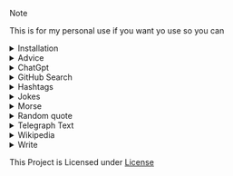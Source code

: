 > [!NOTE]
> This is for my personal use if you want yo use so you can


<details>
  <summary>Installation</summary>

```sh
pip install git+https://github.com/Vivekkumar-IN/TheApi@main
```
</details>

<details>
  <summary>Advice</summary>


  ```python

  from TheApi import api

  advice = api.get_advice()
  
  print(advice)

  ```

  Result of print(advice):

  ```python
  
{'results': 'If you are feeling down, try holding a pencil between your top lip and your nose for five minutes.', 'join': '@TheTeamVivek', 'success': True}

  ```
</details>


<details>
  <summary>ChatGpt</summary>


  ```python
  from TheApi import api

  results= api.chatgpt("hello ai")

  print(results)
  ```
  Result of print(results):

  ```python

  {'results': 'Hello! How can I assist you today?', 'join': '@vk_zone', 'success': True}
  ```
</details>

<details>
  <summary>GitHub Search</summary>

  ```python

  from TheApi import api
  
  query = "YukkiMusic"

  max_results = 10
  
  results = api.gitHub_search(query, max_results)
  
  print(results)

  ```

  Result of print(results):

  ```python
  


[{'name': 'YukkiMusicBot', 'full_name': 'TeamYukki/YukkiMusicBot', 'description': 'Telegram Group Calls Streaming bot with some useful features, written in Python with Pyrogram and Py-Tgcalls. Supporting platforms like Youtube, Spotify, Resso, AppleMusic, Soundcloud and M3u8 Links.', 'url': 'https://github.com/TeamYukki/YukkiMusicBot'}, {'name': 'YukkiMusic-Old', 'full_name': 'NowayXD/YukkiMusic-Old', 'description': 'veez mega ( private music bot )', 'url': 'https://github.com/NowayXD/YukkiMusic-Old'}, {'name': 'YukkiMusicBot', 'full_name': 'YukkiOwner/YukkiMusicBot', 'description': 'About Telegram Group Calls Streaming bot with some useful features, written in Python with Pyrogram and Py-Tgcalls. Supporting platforms like Youtube, Spotify, Resso, AppleMusic, Soundcloud and M3u8 Links.', 'url': 'https://github.com/YukkiOwner/YukkiMusicBot'}, {'name': 'Testing-Alpha', 'full_name': 'SexyShekharXD/Testing-Alpha', 'description': 'YukkiMusic with new pyrogram v2 and pytgcalls with ntgcalls implimentation', 'url': 'https://github.com/SexyShekharXD/Testing-Alpha'}, {'name': 'YukkiMusic', 'full_name': 'crazyworld-izzy/YukkiMusic', 'description': None, 'url': 'https://github.com/crazyworld-izzy/YukkiMusic'}, {'name': 'YukkiMusicOld', 'full_name': 'Randi356/YukkiMusicOld', 'description': None, 'url': 'https://github.com/Randi356/YukkiMusicOld'}, {'name': 'YukkiMusic', 'full_name': 'TheTeamVivek/YukkiMusic', 'description': 'YukkiMusic based on YukkiMusicBot', 'url': 'https://github.com/TheTeamVivek/YukkiMusic'}, {'name': 'YukkiMusicBot', 'full_name': 'Rahulsharma45/YukkiMusicBot', 'description': None, 'url': 'https://github.com/Rahulsharma45/YukkiMusicBot'}, {'name': 'https-github.com-TeamYukki-YukkiMusicBot', 'full_name': 'supernovark/https-github.com-TeamYukki-YukkiMusicBot', 'description': None, 'url': 'https://github.com/supernovark/https-github.com-TeamYukki-YukkiMusicBot'}, {'name': 'Yukkimusic', 'full_name': 'EkooNihh/Yukkimusic', 'description': 'https://github.com/TeamYukki/YukkiMusicBot', 'url': 'https://github.com/EkooNihh/Yukkimusic'}]  ```


</details>

<details>
  <summary>Hindi Joke </summary>


  ```python
  from TheApi import api

  joke = api.get_hindi_jokes()

  print(joke)

  ```
  Result of print(joke):

  ```python

  हमारे समाज में रीति रिवाज और प्रथाएं इतनी महान है कि एक निकम्मा पुरुष भी विवाह के बाद परमेश्वर बन जाता है 😆🤣😋😉
  ```
</details>

<details>
  <summary>Hashtags </summary>


  ```python
  from TheApi import api

  text = "telegram"

  hashtags = api.gen_hashtag(text)

  print(hashtags)

  ```
  Result of print(hashtags):

  ```python

  
Hashtags:
#telegram  #telegramchannel  #telegrama  #telegramstickers  #telegram0123378624  #telegramtakeover  #telegramaanimado  #telegrambot  #telegramer  #telegramstickerpack  #telegramsams  #telegramsam  #Telegrams  #telegramma  #telegramgp  #TelegramIsBetter

 similar hashtags:
#telegramchannel #telegrama #telegramstickers #telegram0123378624 #telegramtakeover #telegramaanimado #telegrambot #telegramer #telegramstickerpack #telegramsams #telegramsam #Telegrams #telegramma #telegramgp #TelegramIsBetter
  ```
</details>


<details>
<summary>Jokes</summary>


  ```python
  import json
  from TheApi import api

  response = api.get_jokes()

  data = json.loads(response)

  jokes = data["jokes"]
  num = 1
  Jokes = ""
  if isinstance(jokes, dict):
    
      for key in jokes:
          a = jokes[key]
          Jokes+=(f"{num}. {a}\n\n")
          num+=1
      print(Jokes)

  else:
      print(jokes["joke"])
  ```

  results of print
  ```python

  1. Two fish in a tank. One turns to the other and says, "Do you know how to drive this thing?"

  ```

  ```python

  response = api.get_jokes()
  # This will return 1 Jokes

  response = api.get_jokes(2)
  # This will return 1 Jokes

  # like this you can get 10 Jokes

  # if the number is greater then 10 in cause an exception returns 

  # Example : 

  import json
  from TheApi import api

  response = api.get_jokes(13)

  data = json.loads(response)

  jokes = data["jokes"]
  num = 1
  Jokes = ""
  if isinstance(jokes, dict):
    
      for key in jokes:
          a = jokes[key]
          Jokes+=(f"{num}. {a}\n\n")
          num+=1
      print(Jokes)

  else:
      print(jokes["joke"])

  # in this api.get_jokes(13) the jokes is greater then 10 so the an exception returns 


raise InvalidAmountError(amount)
  TheApi.errors.InvalidAmountError:Invalid amount of jokes requested: 11. Maximum allowed is 10. Minimum allowed is 1.

  ```
</details>
 
<details>
  <summary>Morse</summary>
  
  morse encode

  ```python

  from TheApi import api

  text = "HELLO WORLD"

  encoded = api.morse_code(text)

  print(encoded)
  ```

  Result of print(encoded):

  ```python
  .... . .-.. .-.. - / . - .-. .-.. -..

  ```

  Decode


  ```python

  from TheApi import api

  encoded = ".... . .-.. .-.. - / . - .-. .-.. -.."

  decoded = api.morse_code(encoded)

  print(decoded)
  ```

  Result of print(decoded):

  ```python
  HELLO WORLD

  ```
</details>



<details>
  <summary>Random quote</summary> 

  ```python
  from TheApi import api

  results= api.quote()

  print(results)

  ```

  Result of print(results):

  ```python


  {'quote': 'The truest greatness lies in being kind, the truest wisdom in a happy mind.', 'author': 'Ella Wheeler Wilcox', 'join': '@vk_zone'}

  ```
</details>




<details>
<summary>Telegraph Text</summary>

  ```python
  from TheApi import api
  title = "A Title for telegraph page"
  query = "text that you want to upload to telegraph"
  results= api.telegraph(title,query)

  print(results)

  ```
  Result of print(results):

  ```python

  {'results': 'https://telegra.ph/A-Title-for-telegraph-page-05-25', 'join': '@vk_zone', 'success': True}

   ```
</details>
<details>
  <summary>Wikipedia</summary>


  ```python

  from TheApi import api

  text = "Python (programming language)"

  results= api.wikipedia(text)

  print(results)
  ```

  Result of print(results):

  ```python
  
{'title': 'Python (programming language)', 'summary': 'Python is a high-level, general-purpose programming language. Its design philosophy emphasizes code readability with the use of significant indentation.\nPython is dynamically typed and garbage-collected. It supports multiple programming paradigms, including structured (particularly procedural), object-oriented and functional programming. It is often described as a "batteries included" language due to its comprehensive standard library.\nGuido van Rossum began working on Python in the late 1980s as a successor to the ABC programming language and first released it in 1991 as Python 0.9.0. Python 2.0 was released in 2000. Python 3.0, released in 2008, was a major revision not completely backward-compatible with earlier versions. Python 2.7.18, released in 2020, was the last release of Python 2.\nPython consistently ranks as one of the most popular programming languages, and has gained widespread use in the machine learning community.\n\n', 'url': 'https://en.wikipedia.org/?curid=23862', 'image_url': 'https://upload.wikimedia.org/wikipedia/commons/thumb/c/c3/Python-logo-notext.svg/500px-Python-logo-notext.svg.png'}
  ```
</details>

<details>
  <summary>Write</summary>


  ```python

  from TheApi import api

  text = "Jai shree Ram"

  results= api.write(text)

  print(results)
  ```

  Result of print(results):

  ```python
  https://telegra.ph/file/63ff2e31cae67d511cfae.jpg

  ```
</details>


This Project is Licensed under [License](https://github.com/Vivekkumar-IN/TheApi)
